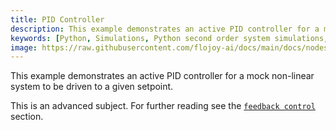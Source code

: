 ```yaml
---
title: PID Controller
description: This example demonstrates an active PID controller for a mock non-linear system to be driven to a given setpoint using the SECOND_ORDER_SYSTEM node, which has a second order exponential function. This node is designed to be used in a Python loop. The data is appended as the loop progresses and written to memory.
keywords: [Python, Simulations, Python second order system simulations, Exponential function, Second-order system analysis, Flojoy generator nodes, Python simulation tools, System simulation examples, Dynamic system design, Python simulation documentation, Second-order system modeling, Dynamic system analysis in Python]
image: https://raw.githubusercontent.com/flojoy-ai/docs/main/docs/nodes/GENERATORS/SIMULATIONS/SECOND_ORDER_SYSTEM/examples/EX1/output.jpeg
---
```


This example demonstrates an active PID controller for a mock non-linear system to be driven to a given setpoint.

This is an advanced subject. For further reading see the [`feedback control`](/docs/advanced-usage/feedback-control/active-feedback.md) section.

